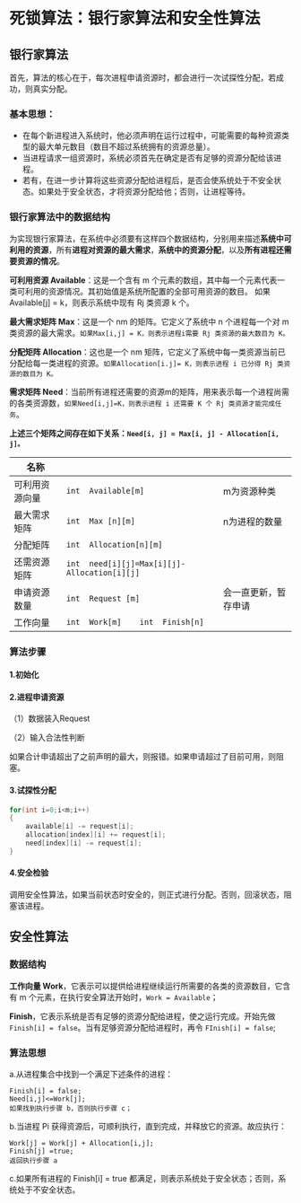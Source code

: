 # 死锁算法：银行家算法和安全性算法

## 银行家算法

首先，算法的核心在于，每次进程申请资源时，都会进行一次试探性分配，若成功，则真实分配。

### 基本思想：

- 在每个新进程进入系统时，他必须声明在运行过程中，可能需要的每种资源类型的最大单元数目（数目不超过系统拥有的资源总量）。
- 当进程请求一组资源时，系统必须首先在确定是否有足够的资源分配给该进程。
- 若有，在进一步计算将这些资源分配给进程后，是否会使系统处于不安全状态。如果处于安全状态，才将资源分配给他；否则，让进程等待。

### 银行家算法中的数据结构

为实现银行家算法，在系统中必须要有这样四个数据结构，分别用来描述**系统中可利用的资源**，所有**进程对资源的最大需求**，**系统中的资源分配**，以及**所有进程还需要资源的情况**。

**可利用资源 Available**：这是一个含有 m 个元素的数组，其中每一个元素代表一类可利用的资源情况。其初始值是系统所配置的全部可用资源的数目。 如果Available[j] = k，则表示系统中现有 Rj 类资源 k 个。

**最大需求矩阵 Max**：这是一个 nm 的矩阵。它定义了系统中 n 个进程每一个对 m 类资源的最大需求。`如果Max[i,j] = K，则表示进程i需要 Rj 类资源的最大数目为 K。`

**分配矩阵 Allocation**：这也是一个 nm 矩阵，它定义了系统中每一类资源当前已分配给每一类进程的资源。`如果Allocation[i.j]= K，则表示进程 i 已分得 Rj 类资源的数目为 K。`

**需求矩阵 Need**：当前所有进程还需要的资源m的矩阵，用来表示每一个进程尚需的各类资源数，`如果Need[i,j]=K，则表示进程 i 还需要 K 个 Rj 类资源才能完成任务`。

**上述三个矩阵之间存在如下关系：`Need[i, j] = Max[i, j] - Allocation[i, j]。`**

| 名称           |                                               |                      |
| -------------- | --------------------------------------------- | -------------------- |
| 可利用资源向量 | `int  Available[m]`                           | m为资源种类          |
| 最大需求矩阵   | `int  Max [n][m]`                             | n为进程的数量        |
| 分配矩阵       | `int  Allocation[n][m]`                       |                      |
| 还需资源矩阵   | `int  need[i][j]=Max[i][j]- Allocation[i][j]` |                      |
| 申请资源数量   | `int  Request [m]`                            | 会一直更新，暂存申请 |
| 工作向量       | `int  Work[m]    int  Finish[n]`              |                      |

### 算法步骤

#### 1.初始化

#### 2.进程申请资源

（1）数据装入Request

（2）输入合法性判断

如果合计申请超出了之前声明的最大，则报错。如果申请超过了目前可用，则阻塞。

#### 3.试探性分配

```java
for(int i=0;i<m;i++)
{
    available[i] -= request[i];
    allocation[index][i] += request[i];
    need[index][i] -= request[i];
}
```

#### 4.安全检验

调用安全性算法，如果当前状态时安全的，则正式进行分配。否则，回滚状态，阻塞该进程。

## 安全性算法

### 数据结构

**工作向量 Work**，它表示可以提供给进程继续运行所需要的各类的资源数目，它含有 m 个元素，在执行安全算法开始时，`Work = Available`；

**Finish**，它表示系统是否有足够的资源分配给进程，使之运行完成。开始先做`Finish[i] = false`。当有足够资源分配给进程时，再令 `FInish[i] = false`;

### 算法思想

a.从进程集合中找到一个满足下述条件的进程：

```
Finish[i] = false;
Need[i,j]<=Work[j];
如果找到执行步骤 b，否则执行步骤 c；
```

b.当进程 Pi 获得资源后，可顺利执行，直到完成，并释放它的资源。故应执行：

```
Work[j] = Work[j] + Allocation[i,j];
Finish[j] =true;
返回执行步骤 a
```

c.如果所有进程的 Finish[i] = true 都满足，则表示系统处于安全状态；否则，系统处于不安全状态。

